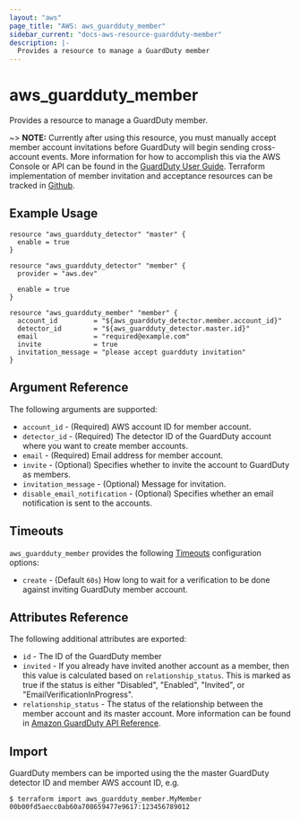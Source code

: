 ```yaml
---
layout: "aws"
page_title: "AWS: aws_guardduty_member"
sidebar_current: "docs-aws-resource-guardduty-member"
description: |-
  Provides a resource to manage a GuardDuty member
---
```


# aws_guardduty_member

Provides a resource to manage a GuardDuty member.

~> **NOTE:** Currently after using this resource, you must manually accept member account invitations before GuardDuty will begin sending cross-account events. More information for how to accomplish this via the AWS Console or API can be found in the [GuardDuty User Guide](https://docs.aws.amazon.com/guardduty/latest/ug/guardduty_accounts.html). Terraform implementation of member invitation and acceptance resources can be tracked in [Github](https://github.com/terraform-providers/terraform-provider-aws/issues/2489).

## Example Usage

```hcl
resource "aws_guardduty_detector" "master" {
  enable = true
}

resource "aws_guardduty_detector" "member" {
  provider = "aws.dev"

  enable = true
}

resource "aws_guardduty_member" "member" {
  account_id         = "${aws_guardduty_detector.member.account_id}"
  detector_id        = "${aws_guardduty_detector.master.id}"
  email              = "required@example.com"
  invite             = true
  invitation_message = "please accept guardduty invitation"
}
```

## Argument Reference

The following arguments are supported:

* `account_id` - (Required) AWS account ID for member account.
* `detector_id` - (Required) The detector ID of the GuardDuty account where you want to create member accounts.
* `email` - (Required) Email address for member account.
* `invite` - (Optional) Specifies whether to invite the account to GuardDuty as members.
* `invitation_message` - (Optional) Message for invitation.
* `disable_email_notification` - (Optional) Specifies whether an email notification is sent to the accounts.

## Timeouts

`aws_guardduty_member` provides the following [Timeouts](/docs/configuration/resources.html#timeouts)
configuration options:

- `create` - (Default `60s`) How long to wait for a verification to be done against inviting GuardDuty member account.


## Attributes Reference

The following additional attributes are exported:

* `id` - The ID of the GuardDuty member
* `invited` - If you already have invited another account as a member, then this value is calculated based on `relationship_status`. This is marked as true if the status is either "Disabled", "Enabled", "Invited", or "EmailVerificationInProgress".
* `relationship_status` - The status of the relationship between the member account and its master account. More information can be found in [Amazon GuardDuty API Reference](https://docs.aws.amazon.com/guardduty/latest/ug/get-members.html).

## Import

GuardDuty members can be imported using the the master GuardDuty detector ID and member AWS account ID, e.g.

```
$ terraform import aws_guardduty_member.MyMember 00b00fd5aecc0ab60a708659477e9617:123456789012
```
